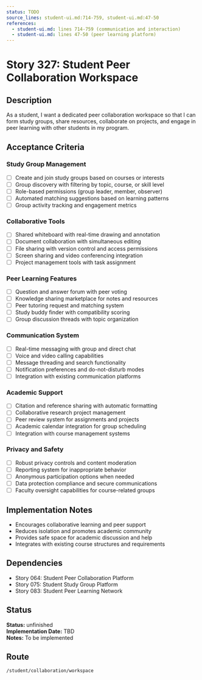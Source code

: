 ```yaml
---
status: TODO
source_lines: student-ui.md:714-759, student-ui.md:47-50
references:
  - student-ui.md: lines 714-759 (communication and interaction)
  - student-ui.md: lines 47-50 (peer learning platform)
---
```


# Story 327: Student Peer Collaboration Workspace

## Description
As a student, I want a dedicated peer collaboration workspace so that I can form study groups, share resources, collaborate on projects, and engage in peer learning with other students in my program.

## Acceptance Criteria

### Study Group Management
- [ ] Create and join study groups based on courses or interests
- [ ] Group discovery with filtering by topic, course, or skill level
- [ ] Role-based permissions (group leader, member, observer)
- [ ] Automated matching suggestions based on learning patterns
- [ ] Group activity tracking and engagement metrics

### Collaborative Tools
- [ ] Shared whiteboard with real-time drawing and annotation
- [ ] Document collaboration with simultaneous editing
- [ ] File sharing with version control and access permissions
- [ ] Screen sharing and video conferencing integration
- [ ] Project management tools with task assignment

### Peer Learning Features
- [ ] Question and answer forum with peer voting
- [ ] Knowledge sharing marketplace for notes and resources
- [ ] Peer tutoring request and matching system
- [ ] Study buddy finder with compatibility scoring
- [ ] Group discussion threads with topic organization

### Communication System
- [ ] Real-time messaging with group and direct chat
- [ ] Voice and video calling capabilities
- [ ] Message threading and search functionality
- [ ] Notification preferences and do-not-disturb modes
- [ ] Integration with existing communication platforms

### Academic Support
- [ ] Citation and reference sharing with automatic formatting
- [ ] Collaborative research project management
- [ ] Peer review system for assignments and projects
- [ ] Academic calendar integration for group scheduling
- [ ] Integration with course management systems

### Privacy and Safety
- [ ] Robust privacy controls and content moderation
- [ ] Reporting system for inappropriate behavior
- [ ] Anonymous participation options when needed
- [ ] Data protection compliance and secure communications
- [ ] Faculty oversight capabilities for course-related groups

## Implementation Notes
- Encourages collaborative learning and peer support
- Reduces isolation and promotes academic community
- Provides safe space for academic discussion and help
- Integrates with existing course structures and requirements

## Dependencies
- Story 064: Student Peer Collaboration Platform
- Story 075: Student Study Group Platform
- Story 083: Student Peer Learning Network


## Status
**Status:** unfinished  
**Implementation Date:** TBD  
**Notes:** To be implemented
## Route
`/student/collaboration/workspace`